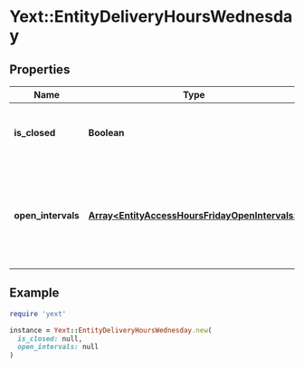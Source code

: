 # Yext::EntityDeliveryHoursWednesday

## Properties

| Name | Type | Description | Notes |
| ---- | ---- | ----------- | ----- |
| **is_closed** | **Boolean** | Indicates if the delivery hours are \&quot;closed\&quot; on Wednesday.  Filtering Type: &#x60;boolean&#x60; | [optional] |
| **open_intervals** | [**Array&lt;EntityAccessHoursFridayOpenIntervals&gt;**](EntityAccessHoursFridayOpenIntervals.md) | Contains the time intervals for which the Entity is delivering on Wednesday. Note that if isClosed is set to true, \&quot;openIntervals\&quot; cannot be provided in an update.  Filtering Type: &#x60;list of object&#x60; | [optional] |

## Example

```ruby
require 'yext'

instance = Yext::EntityDeliveryHoursWednesday.new(
  is_closed: null,
  open_intervals: null
)
```

